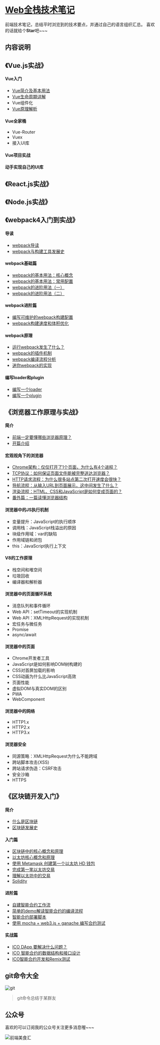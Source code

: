 # [Web全栈技术笔记](https://pcaaron.github.io/)
前端技术笔记，总结平时浏览到的技术要点，并通过自己的语言组织汇总。 喜欢的话就给个**Star**吧~~~      

## 内容说明

《Vue.js实战》    
---     
#### Vue入门
* [Vue简介及基本用法](https://pcaaron.github.io/pages/fe/vue/)     
* [Vue生命周期详解](https://pcaaron.github.io/pages/fe/vue/introduce.html) 
* Vue组件化        
* [Vue原理解析](https://pcaaron.github.io/pages/fe/vue/principle.html)      
#### Vue全家桶
* Vue-Router        
* Vuex      
* 接入UI库             
#### Vue项目实战
#### 动手实现自己的UI库

《React.js实战》  
---            


《Node.js实战》 
---             


《webpack4入门到实战》    
---
#### 导读
* [webpack导读](https://pcaaron.github.io/pages/fe/webpack/)       
* [webpack与构建工具发展史](https://pcaaron.github.io/pages/fe/webpack/history.html)     
  
#### webpack基础篇
* [webpack的基本用法：核心概念 ](https://pcaaron.github.io/pages/fe/webpack/basic.html)           
* [webpack的基本用法：常用配置 ](https://pcaaron.github.io/pages/fe/webpack/basicUsage.html)             
* [webpack的进阶用法（一） ](https://pcaaron.github.io/pages/fe/webpack/improve.html)               
* [webpack的进阶用法（二） ](https://pcaaron.github.io/pages/fe/webpack/improveMore.html) 

#### webpack进阶篇
* [编写可维护的webpack构建配置](https://pcaaron.github.io/pages/fe/webpack/config.html)              
* [webpack构建速度和体积优化](https://pcaaron.github.io/pages/fe/webpack/optimize.html)        

#### webpack原理
* [运行webpack发生了什么？](https://pcaaron.github.io/pages/fe/webpack/principle.html)          
* [webpack的插件机制](https://pcaaron.github.io/pages/fe/webpack/nature.html)            
* [webpack编译流程分析](https://pcaaron.github.io/pages/fe/webpack/flow.html)             
* [迷你webpack的实现](https://pcaaron.github.io/pages/fe/webpack/webpack.html)               

#### 编写loader和plugin
* [编写一个loader](https://pcaaron.github.io/pages/fe/webpack/loader.html)        
* [编写一个plugin](https://pcaaron.github.io/pages/fe/webpack/plugin.html)


《浏览器工作原理与实战》
---  
#### 简介       
* [前端一定要懂哪些浏览器原理？](https://pcaaron.github.io/pages/fe/chrome/)        
* [开篇介绍](https://pcaaron.github.io/pages/fe/chrome/introduce.html)        
#### 宏观视角下的浏览器       
* [Chrome架构：仅仅打开了1个页面，为什么有4个进程？](https://pcaaron.github.io/pages/fe/chrome/view.html)       
* [TCP协议：如何保证页面文件能被完整送达浏览器？](https://pcaaron.github.io/pages/fe/chrome/tcp.html)        
* [HTTP请求流程：为什么很多站点第二次打开速度会很快？](https://pcaaron.github.io/pages/fe/chrome/http.html)        
* [导航流程：从输入URL到页面展示，这中间发生了什么？](https://pcaaron.github.io/pages/fe/chrome/navigation.html)       
* [渲染流程：HTML、CSS和JavaScript是如何变成页面的？](https://pcaaron.github.io/pages/fe/chrome/drawing.html)          
* [番外篇：一篇读懂浏览器结构](https://pcaaron.github.io/pages/fe/chrome/chapterOne.html)             
#### 浏览器中的JS执行机制
* 变量提升：JavaScript的执行顺序      
* 调用栈：JavaScript栈溢出的原因      
* 块级作用域：var的缺陷      
* 作用域链和闭包       
* this：JavaScript执行上下文
#### V8的工作原理
* 栈空间和堆空间       
* 垃圾回收      
* 编译器和解析器       
#### 浏览器中的页面循环系统
* 消息队列和事件循环         
* Web API：setTimeout的实现机制                
* Web API：XMLHttpRequest的实现机制       
* 宏任务与微任务       
* Promise       
* async/await
#### 浏览器中的页面
* Chrome开发者工具       
* JavaScript是如何影响DOM树构建的        
* CSS对首屏加载的影响       
* CSS动画为什么比JavaScript高效     
* 页面性能      
* 虚拟DOM与真实DOM的区别        
* PWA       
* WebComponent      
#### 浏览器中的网络
* HTTP1.x       
* HTTP2.x       
* HTTP3.x   
#### 浏览器安全      
* 同源策略：XMLHttpRequest为什么不能跨域         
* 跨站脚本攻击(XSS)    
* 跨站请求伪造：CSRF攻击        
* 安全沙箱      
* HTTPS

《区块链开发入门》  
---
#### 简介     
* [什么是区块链](https://pcaaron.github.io/pages/fe/block/introduce.html)        
* [区块链发展史](https://pcaaron.github.io/pages/fe/block/history.html)         
#### 入门篇           
* [区块链中的核心概念和原理](https://pcaaron.github.io/pages/fe/block/beginner1.html)        
* [以太坊核心概念和原理](https://pcaaron.github.io/pages/fe/block/beginner2.html)        
* [使用 Metamask 创建第一个以太坊 HD 钱包](https://pcaaron.github.io/pages/fe/block/beginner3.html)        
* [完成第一笔以太坊交易](https://pcaaron.github.io/pages/fe/block/beginner4.html)        
* [理解以太坊中的交易](https://pcaaron.github.io/pages/fe/block/beginner5.html)        
* [Solidity](https://pcaaron.github.io/pages/fe/block/beginner6.html)       
#### 进阶篇           
* [自建智能合约工作流](https://pcaaron.github.io/pages/fe/block/improve1.html)        
* [简单的demo解读智能合约的编译流程](https://pcaaron.github.io/pages/fe/block/improve1.html)        
* [智能合约部署脚本](https://pcaaron.github.io/pages/fe/block/improve1.html)        
* [使用 mocha + web3.js + ganache 编写合约测试](https://pcaaron.github.io/pages/fe/block/improve4.html)     
#### 实战篇     
* [ICO DApp 要解决什么问题？](https://pcaaron.github.io/pages/fe/block/project1.html)        
* [ICO 智能合约的数据结构和接口设计](https://pcaaron.github.io/pages/fe/block/project2.html)        
* [ICO智能合约开发和Remix测试](https://pcaaron.github.io/pages/fe/block/project3.html)        


## git命令大全

![git](/git/git.png)

> git命令总结于某群友

## 公众号

喜欢的可以订阅我的公众号关注更多消息喔~~~      

![前端美食汇](/qrcode.jpg)  



